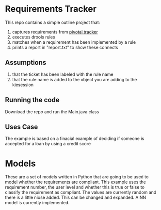 # Requirements Tracker

This repo contains a simple outline project that:
1) captures requirements from [pivotal tracker](https://www.pivotaltracker.com/)
2) executes drools rules
3) matches when a requirement has been implemented by a rule
4) prints a report in "report.txt" to show these connects

## Assumptions

1) that the ticket has been labeled with the rule name 
2) that the rule name is added to the object you are adding to the kiesession

## Running the code

Download the repo and run the Main.java class

## Uses Case

The example is based on a finacial example of deciding if someone is accepted for a loan by using a credit score

# Models

These are a set of models written in Python that are going to be used to model whether the requirements are compliant. This example uses the requirement number, the user level and whether this is true or false to classify the requirement as compliant. The values are currently random and there is a little niose added. This can be changed and expanded. A NN model is currently implemented.
